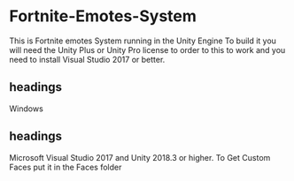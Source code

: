 # Fortnite-Emotes-System
This is Fortnite emotes System running in the Unity Engine
To build it you will need the Unity Plus or Unity Pro license to order to this to work and you need to install Visual Studio 2017 or better.


## headings
Windows
## headings
Microsoft Visual Studio 2017 and Unity 2018.3 or higher.
To Get Custom Faces put it in the Faces folder
